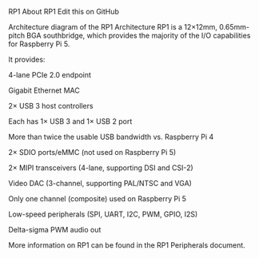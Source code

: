 RP1
About RP1
Edit this on GitHub

Architecture diagram of the RP1
Architecture
RP1 is a 12×12mm, 0.65mm-pitch BGA southbridge, which provides the majority of the I/O capabilities for Raspberry Pi 5.


It provides:

4-lane PCIe 2.0 endpoint

Gigabit Ethernet MAC

2× USB 3 host controllers

Each has 1× USB 3 and 1× USB 2 port

More than twice the usable USB bandwidth vs. Raspberry Pi 4

2× SDIO ports/eMMC (not used on Raspberry Pi 5)

2× MIPI transceivers (4-lane, supporting DSI and CSI-2)

Video DAC (3-channel, supporting PAL/NTSC and VGA)

Only one channel (composite) used on Raspberry Pi 5

Low-speed peripherals (SPI, UART, I2C, PWM, GPIO, I2S)

Delta-sigma PWM audio out

More information on RP1 can be found in the RP1 Peripherals document.
